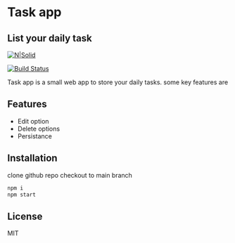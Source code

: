 # Task app

## List your daily task

[![N|Solid](https://cldup.com/dTxpPi9lDf.thumb.png)](https://nodesource.com/products/nsolid)

[![Build Status](https://travis-ci.org/joemccann/dillinger.svg?branch=master)](https://travis-ci.org/joemccann/dillinger)

Task app is a small web app to store your daily tasks. some key features are

## Features

- Edit option
- Delete options
- Persistance

## Installation

clone github repo
checkout to main branch

```sh
npm i
npm start
```

## License

MIT
